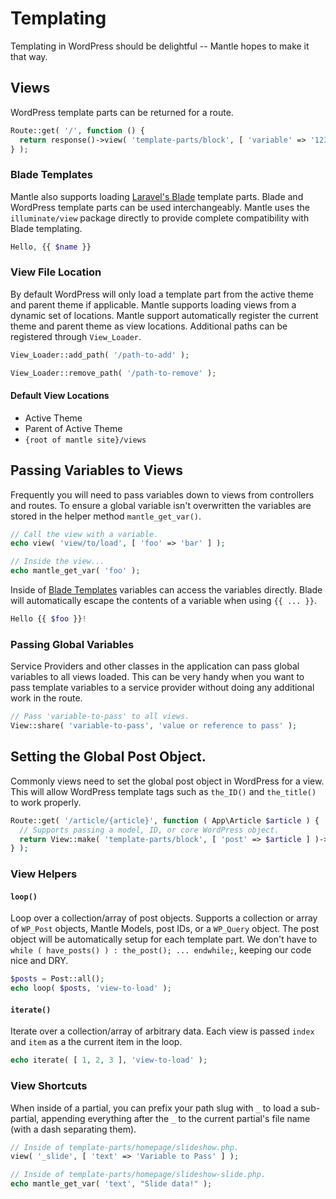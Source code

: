 # Templating

Templating in WordPress should be delightful -- Mantle hopes to make it that
way.

## Views
WordPress template parts can be returned for a route.

```php
Route::get( '/', function () {
  return response()->view( 'template-parts/block', [ 'variable' => '123' ] );
} );
```

### Blade Templates
Mantle also supports loading [Laravel's Blade](https://laravel.com/docs/8.x/blade) template
parts. Blade and WordPress template parts can be used interchangeably. Mantle
uses the `illuminate/view` package directly to provide complete compatibility
with Blade templating.

```php
Hello, {{ $name }}
```

### View File Location
By default WordPress will only load a template part from the active theme and
parent theme if applicable. Mantle supports loading views from a dynamic set of
locations. Mantle support automatically register the current theme and parent
theme as view locations. Additional paths can be registered through
`View_Loader`.

```php
View_Loader::add_path( '/path-to-add' );

View_Loader::remove_path( '/path-to-remove' );
```

#### Default View Locations
- Active Theme
- Parent of Active Theme
- `{root of mantle site}/views`

## Passing Variables to Views
Frequently you will need to pass variables down to views from controllers and
routes. To ensure a global variable isn't overwritten the variables are stored
in the helper method `mantle_get_var()`.

```php
// Call the view with a variable.
echo view( 'view/to/load', [ 'foo' => 'bar' ] );

// Inside the view...
echo mantle_get_var( 'foo' );
```

Inside of [Blade Templates](#blade-templates) variables can access the variables
directly. Blade will automatically escape the contents of a variable when using
`{{ ... }}`.

```php
Hello {{ $foo }}!
```

### Passing Global Variables
Service Providers and other classes in the application can pass global variables
to all views loaded. This can be very handy when you want to pass template
variables to a service provider without doing any additional work in the route.

```php
// Pass 'variable-to-pass' to all views.
View::share( 'variable-to-pass', 'value or reference to pass' );
```

## Setting the Global Post Object.
Commonly views need to set the global post object in WordPress for a view. This
will allow WordPress template tags such as `the_ID()` and `the_title()` to work
properly.

```php
Route::get( '/article/{article}', function ( App\Article $article ) {
  // Supports passing a model, ID, or core WordPress object.
  return View::make( 'template-parts/block', [ 'post' => $article ] )->set_post( $article );
} );
```

### View Helpers

#### `loop()`
Loop over a collection/array of post objects. Supports a collection or array of
`WP_Post` objects, Mantle Models, post IDs, or a `WP_Query` object. The post
object will be automatically setup for each template part. We don't have to
`while ( have_posts() ) : the_post(); ... endwhile;`, keeping our code nice and
DRY.

```php
$posts = Post::all();
echo loop( $posts, 'view-to-load' );
```

#### `iterate()`
Iterate over a collection/array of arbitrary data. Each view is passed `index`
and `item` as a the current item in the loop.

```php
echo iterate( [ 1, 2, 3 ], 'view-to-load' );
```

### View Shortcuts
When inside of a partial, you can prefix your path slug with `_` to load a
sub-partial, appending everything after the `_` to the current partial's file
name (with a dash separating them).

```php
// Inside of template-parts/homepage/slideshow.php.
view( '_slide', [ 'text' => 'Variable to Pass' ] );

// Inside of template-parts/homepage/slideshow-slide.php.
echo mantle_get_var( 'text', "Slide data!" );
```
